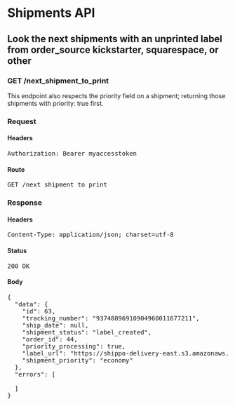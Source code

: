 # Shipments API

## Look the next shipments with an unprinted label from order_source kickstarter, squarespace, or other

### GET /next_shipment_to_print

This endpoint also respects the priority field on a shipment; returning those shipments with priority: true first.
### Request

#### Headers

<pre>Authorization: Bearer myaccesstoken</pre>

#### Route

<pre>GET /next_shipment_to_print</pre>

### Response

#### Headers

<pre>Content-Type: application/json; charset=utf-8</pre>

#### Status

<pre>200 OK</pre>

#### Body

<pre>{
  "data": {
    "id": 63,
    "tracking_number": "93748896910904960011677211",
    "ship_date": null,
    "shipment_status": "label_created",
    "order_id": 44,
    "priority_processing": true,
    "label_url": "https://shippo-delivery-east.s3.amazonaws.com/some_label.pdf",
    "shipment_priority": "economy"
  },
  "errors": [

  ]
}</pre>
